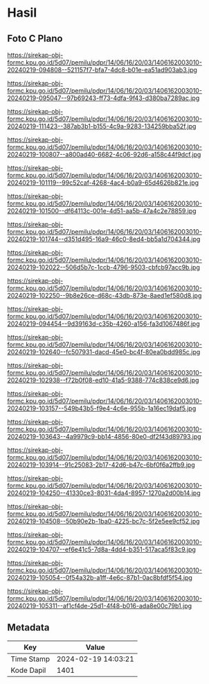 # Hasil

## Foto C Plano

https://sirekap-obj-formc.kpu.go.id/5d07/pemilu/pdpr/14/06/16/20/03/1406162003010-20240219-094808--521157f7-bfa7-4dc8-b01e-ea51ad903ab3.jpg

https://sirekap-obj-formc.kpu.go.id/5d07/pemilu/pdpr/14/06/16/20/03/1406162003010-20240219-095047--97b69243-ff73-4dfa-9f43-d380ba7289ac.jpg

https://sirekap-obj-formc.kpu.go.id/5d07/pemilu/pdpr/14/06/16/20/03/1406162003010-20240219-111423--387ab3b1-b155-4c9a-9283-134259bba52f.jpg

https://sirekap-obj-formc.kpu.go.id/5d07/pemilu/pdpr/14/06/16/20/03/1406162003010-20240219-100807--a800ad40-6682-4c06-92d6-a158c44f9dcf.jpg

https://sirekap-obj-formc.kpu.go.id/5d07/pemilu/pdpr/14/06/16/20/03/1406162003010-20240219-101119--99c52caf-4268-4ac4-b0a9-65d4626b821e.jpg

https://sirekap-obj-formc.kpu.go.id/5d07/pemilu/pdpr/14/06/16/20/03/1406162003010-20240219-101500--df64113c-001e-4d51-aa5b-47a4c2e78859.jpg

https://sirekap-obj-formc.kpu.go.id/5d07/pemilu/pdpr/14/06/16/20/03/1406162003010-20240219-101744--d351d495-16a9-46c0-8ed4-bb5a1d704344.jpg

https://sirekap-obj-formc.kpu.go.id/5d07/pemilu/pdpr/14/06/16/20/03/1406162003010-20240219-102022--506d5b7c-1ccb-4796-9503-cbfcb97acc9b.jpg

https://sirekap-obj-formc.kpu.go.id/5d07/pemilu/pdpr/14/06/16/20/03/1406162003010-20240219-102250--9b8e26ce-d68c-43db-873e-8aed1ef580d8.jpg

https://sirekap-obj-formc.kpu.go.id/5d07/pemilu/pdpr/14/06/16/20/03/1406162003010-20240219-094454--9d39163d-c35b-4260-a156-fa3d1067486f.jpg

https://sirekap-obj-formc.kpu.go.id/5d07/pemilu/pdpr/14/06/16/20/03/1406162003010-20240219-102640--fc507931-dacd-45e0-bc4f-80ea0bdd985c.jpg

https://sirekap-obj-formc.kpu.go.id/5d07/pemilu/pdpr/14/06/16/20/03/1406162003010-20240219-102938--f72b0f08-ed10-41a5-9388-774c838ce9d6.jpg

https://sirekap-obj-formc.kpu.go.id/5d07/pemilu/pdpr/14/06/16/20/03/1406162003010-20240219-103157--549b43b5-f9e4-4c6e-955b-1a16ec19daf5.jpg

https://sirekap-obj-formc.kpu.go.id/5d07/pemilu/pdpr/14/06/16/20/03/1406162003010-20240219-103643--4a9979c9-bb14-4856-80e0-df2f43d89793.jpg

https://sirekap-obj-formc.kpu.go.id/5d07/pemilu/pdpr/14/06/16/20/03/1406162003010-20240219-103914--91c25083-2b17-42d6-b47c-6bf0f6a2ffb9.jpg

https://sirekap-obj-formc.kpu.go.id/5d07/pemilu/pdpr/14/06/16/20/03/1406162003010-20240219-104250--41330ce3-8031-4da4-8957-1270a2d00b14.jpg

https://sirekap-obj-formc.kpu.go.id/5d07/pemilu/pdpr/14/06/16/20/03/1406162003010-20240219-104508--50b90e2b-1ba0-4225-bc7c-5f2e5ee9cf52.jpg

https://sirekap-obj-formc.kpu.go.id/5d07/pemilu/pdpr/14/06/16/20/03/1406162003010-20240219-104707--ef6e41c5-7d8a-4dd4-b351-517aca5f83c9.jpg

https://sirekap-obj-formc.kpu.go.id/5d07/pemilu/pdpr/14/06/16/20/03/1406162003010-20240219-105054--0f54a32b-a1ff-4e6c-87b1-0ac8bfdf5f54.jpg

https://sirekap-obj-formc.kpu.go.id/5d07/pemilu/pdpr/14/06/16/20/03/1406162003010-20240219-105311--af1cf4de-25d1-4f48-b016-ada8e00c79b1.jpg


## Metadata

| Key        | Value               |
| ---------- | ------------------- |
| Time Stamp | 2024-02-19 14:03:21 |
| Kode Dapil | 1401                |



